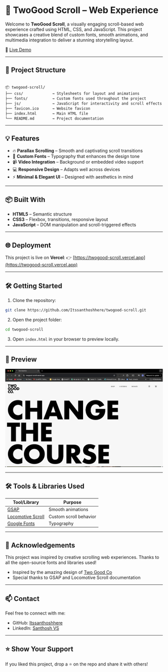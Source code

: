 
# 🌟 TwoGood Scroll – Web Experience

Welcome to **TwoGood Scroll**, a visually engaging scroll-based web experience crafted using HTML, CSS, and JavaScript. This project showcases a creative blend of custom fonts, smooth animations, and multimedia integration to deliver a stunning storytelling layout.

🚀 [Live Demo](https://twogood-scroll.vercel.app/)

---

## 📁 Project Structure

```

📦 twogood-scroll/
├── css/             → Stylesheets for layout and animations
├── fonts/           → Custom fonts used throughout the project
├── js/              → JavaScript for interactivity and scroll effects
├── favicon.ico      → Website favicon
├── index.html       → Main HTML file
└── README.md        → Project documentation

````

---

## 💡 Features

- 🔥 **Parallax Scrolling** – Smooth and captivating scroll transitions
- 🎨 **Custom Fonts** – Typography that enhances the design tone
- 📹 **Video Integration** – Background or embedded video support
- 💻 **Responsive Design** – Adapts well across devices 
- ⚡ **Minimal & Elegant UI** – Designed with aesthetics in mind

---

## 📦 Built With

- **HTML5** – Semantic structure
- **CSS3** – Flexbox, transitions, responsive layout
- **JavaScript** – DOM manipulation and scroll-triggered effects

---

## 🌐 Deployment

This project is live on **Vercel**:
👉 [https://twogood-scroll.vercel.app](https://twogood-scroll.vercel.app)

---

## 🛠️ Getting Started

1. Clone the repository:

```bash
git clone https://github.com/Itssanthoshhere/twogood-scroll.git
````

2. Open the project folder:

```bash
cd twogood-scroll
```

3. Open `index.html` in your browser to preview locally.

---

## 📸 Preview

![Preview](assets/Preview.png)


---

## 🛠️ Tools & Libraries Used

| Tool/Library                                                            | Purpose                    |
| ----------------------------------------------------------------------- | -------------------------- |
| [GSAP](https://greensock.com/gsap/)                                     | Smooth animations          |
| [Locomotive Scroll](https://locomotivemtl.github.io/locomotive-scroll/) | Custom scroll behavior     |
| [Google Fonts](https://fonts.google.com/)                               | Typography                 |


--- 

## 🙌 Acknowledgements

This project was inspired by creative scrolling web experiences. Thanks to all the open-source fonts and libraries used!

* Inspired by the amazing design of [Two Good Co](https://www.twogood.com.au/)
* Special thanks to GSAP and Locomotive Scroll documentation


---

## 📫 Contact

Feel free to connect with me:

* GitHub: [Itssanthoshhere](https://github.com/Itssanthoshhere)
* LinkedIn: [Santhosh VS](https://www.linkedin.com/in/thesanthoshvs/)

---

## ⭐️ Show Your Support

If you liked this project, drop a ⭐ on the repo and share it with others!

